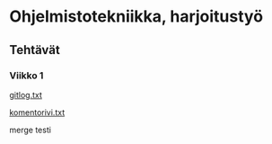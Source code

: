 # Ohjelmistotekniikka, harjoitustyö
## Tehtävät
### Viikko 1
[gitlog.txt](https://github.com/meitsin-ohte/ot-harjoitustyo/blob/master/laskarit/viikko1/gitlog.txt)

[komentorivi.txt](https://github.com/meitsin-ohte/ot-harjoitustyo/blob/master/laskarit/viikko1/komentorivi.txt)

merge testi
